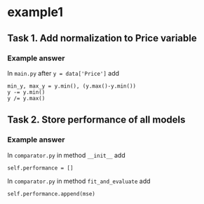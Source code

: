 # example1 

## Task 1. Add normalization to Price variable
### Example answer
In `main.py` after `y = data['Price']` add
```
min_y, max_y = y.min(), (y.max()-y.min())
y -= y.min()
y /= y.max()
```

## Task 2. Store performance of all models
### Example answer
In `comparator.py` in method `__init__` add
```
self.performance = []
```
In `comparator.py` in method `fit_and_evaluate` add
```
self.performance.append(mse)
```